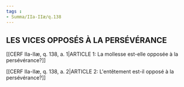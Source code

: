```yaml
---
tags : 
- Summa/IIa-IIæ/q.138
---
```


## LES VICES OPPOSÉS À LA PERSÉVÉRANCE

[[CERF IIa-IIæ, q. 138, a. 1|ARTICLE 1: La mollesse est-elle opposée à la persévérance?]]

[[CERF IIa-IIæ, q. 138, a. 2|ARTICLE 2: L'entêtement est-il opposé à la persévérance?]]

